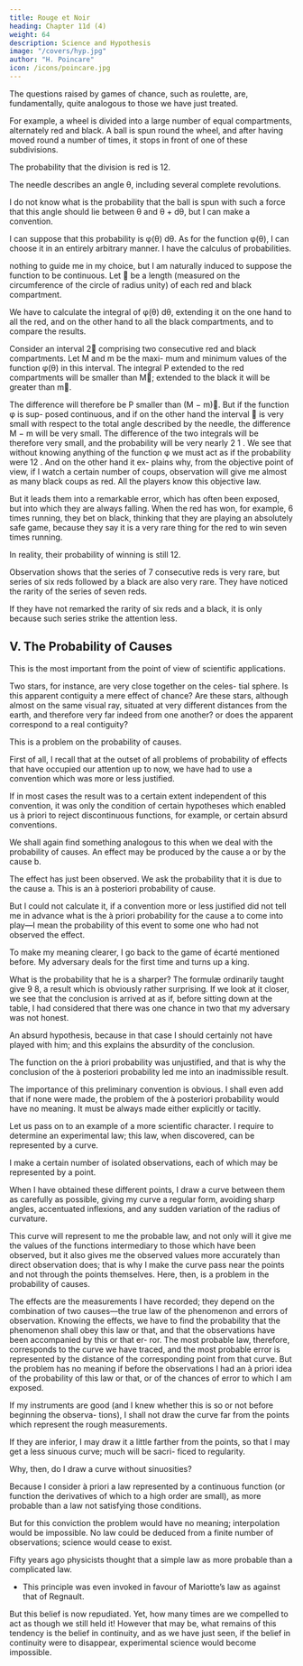 ```yaml
---
title: Rouge et Noir
heading: Chapter 11d (4)
weight: 64
description: Science and Hypothesis
image: "/covers/hyp.jpg"
author: "H. Poincare"
icon: /icons/poincare.jpg
---
```



The questions raised by games of chance, such as roulette, are, fundamentally, quite analogous to those we have just treated. 

For example, a wheel is divided into a large number of equal compartments, alternately red and black. A ball is spun round the wheel, and after having moved round a number of times, it stops in front of one of these subdivisions.

The probability that the division is red is 12. 

The needle describes an angle θ, including several complete revolutions.

I do not know what is the probability that the ball is spun with such a force that this angle should lie between θ and θ + dθ, but I can make a convention. 

I can suppose that this probability is φ(θ) dθ. As for the function φ(θ), I can choose it in an entirely arbitrary manner. I have the calculus of probabilities.

nothing to guide me in my choice, but I am naturally induced to suppose the function to be continuous. Let  be
a length (measured on the circumference of the circle of radius unity) of each red and black compartment. 

We have to calculate the integral of φ(θ) dθ, extending it on the one hand to all the red, and on the other hand to
all the black compartments, and to compare the results. 

Consider an interval 2 comprising two consecutive red and black compartments. Let M and m be the maxi-
mum and minimum values of the function φ(θ) in this interval. The integral P extended to the red compartments
will be smaller than M; extended to the black it will be greater than
m. 

The difference will therefore be
P
smaller than (M − m). But if the function φ is sup-
posed continuous, and if on the other hand the interval 
is very small with respect to the total angle described by
the needle, the difference M − m will be very small. The
difference of the two integrals will be therefore very small,
and the probability will be very nearly 2 1 . We see that
without knowing anything of the function φ we must act
as if the probability were 12 . And on the other hand it ex-
plains why, from the objective point of view, if I watch a
certain number of coups, observation will give me almost
as many black coups as red. All the players know this objective law. 

But it leads them into a remarkable error, which has often been exposed, but into which they are
always falling. When the red has won, for example, 6 times running, they bet on black, thinking that they are
playing an absolutely safe game, because they say it is a
very rare thing for the red to win seven times running. 

In reality, their probability of winning is still 12. 

Observation shows that the series of 7 consecutive reds is very rare, but series of six reds followed by a black are
also very rare. They have noticed the rarity of the series of seven reds. 

If they have not remarked the rarity of six reds and a black, it is only because such series strike the attention less.


## V. The Probability of Causes

This is the most important from the point of view of scientific applications. 

Two stars, for instance, are very close together on the celes-
tial sphere. Is this apparent contiguity a mere effect of
chance? Are these stars, although almost on the same
visual ray, situated at very different distances from the
earth, and therefore very far indeed from one another? or
does the apparent correspond to a real contiguity? 

This is a problem on the probability of causes.

First of all, I recall that at the outset of all problems of probability of effects that have occupied our attention
up to now, we have had to use a convention which was
more or less justified.

If in most cases the result was to a certain extent independent of this convention, it was
only the condition of certain hypotheses which enabled
us à priori to reject discontinuous functions, for example,
or certain absurd conventions. 

We shall again find something analogous to this when we deal with the probability
of causes. An effect may be produced by the cause a or
by the cause b. 

The effect has just been observed. We ask the probability that it is due to the cause a. This
is an à posteriori probability of cause. 

But I could not calculate it, if a convention more or less justified did not
tell me in advance what is the à priori probability for
the cause a to come into play—I mean the probability of
this event to some one who had not observed the effect.

To make my meaning clearer, I go back to the game of écarté mentioned before. My adversary deals for the first
time and turns up a king. 

What is the probability that he is a sharper? The formulæ ordinarily taught give 9 8, a result which is obviously rather surprising. If we look at it closer, we see that the conclusion is arrived at as if,
before sitting down at the table, I had considered that
there was one chance in two that my adversary was not honest. 

An absurd hypothesis, because in that case I should certainly not have played with him; and this explains the absurdity of the conclusion. 

The function on the à priori probability was unjustified, and that is why the conclusion of the à posteriori probability led me into an inadmissible result. 

The importance of this preliminary convention is obvious. I shall even add that if none
were made, the problem of the à posteriori probability
would have no meaning. It must be always made either
explicitly or tacitly.

Let us pass on to an example of a more scientific character. I require to determine an experimental law;
this law, when discovered, can be represented by a curve.

I make a certain number of isolated observations, each of which may be represented by a point. 

When I have obtained these different points, I draw a curve between them as carefully as possible, giving my curve a regular
form, avoiding sharp angles, accentuated inflexions, and any sudden variation of the radius of curvature. 

This curve will represent to me the probable law, and not only will it give me the values of the functions intermediary to
those which have been observed, but it also gives me the observed values more accurately than direct observation
does; that is why I make the curve pass near the points and not through the points themselves.
Here, then, is a problem in the probability of causes.

The effects are the measurements I have recorded; they depend on the combination of two causes—the true law
of the phenomenon and errors of observation. Knowing the effects, we have to find the probability that the
phenomenon shall obey this law or that, and that the observations have been accompanied by this or that er-
ror. The most probable law, therefore, corresponds to the
curve we have traced, and the most probable error is represented by the distance of the corresponding point from
that curve. But the problem has no meaning if before the observations I had an à priori idea of the probability
of this law or that, or of the chances of error to which
I am exposed. 

If my instruments are good (and I knew whether this is so or not before beginning the observa-
tions), I shall not draw the curve far from the points
which represent the rough measurements. 

If they are inferior, I may draw it a little farther from the points, so
that I may get a less sinuous curve; much will be sacri-
ficed to regularity.

Why, then, do I draw a curve without sinuosities?

Because I consider à priori a law represented by a continuous function (or function the derivatives of which to a high order are small), as more probable than a law not satisfying those conditions. 

But for this conviction the problem would have no meaning; interpolation would be impossible. No law could be deduced from a finite number of observations; science would cease to exist. 

Fifty years ago physicists thought that a simple law as more probable than a complicated law. 
- This principle was even invoked in favour of Mariotte’s law as against that of Regnault. 

But this belief is now repudiated. Yet, how many times are we compelled to act as though we still held it! However
that may be, what remains of this tendency is the belief in continuity, and as we have just seen, if the belief in
continuity were to disappear, experimental science would become impossible.

